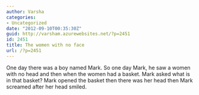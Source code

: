 ```yaml
---
author: Varsha
categories:
- Uncategorized
date: "2012-09-10T00:35:30Z"
guid: http://varsham.azurewebsites.net/?p=2451
id: 2451
title: The women with no face
url: /?p=2451
---
```


One day there was a boy named Mark. So one day Mark, he saw a women with no head and then when the women had a basket. Mark asked what is in that basket? Mark opened the basket then there was her head then Mark screamed after her head smiled.